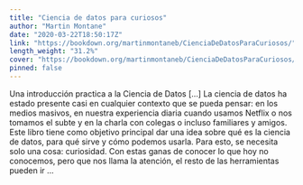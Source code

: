 ```yaml
---
title: "Ciencia de datos para curiosos"
author: "Martin Montane"
date: "2020-03-22T18:50:17Z"
link: "https://bookdown.org/martinmontaneb/CienciaDeDatosParaCuriosos/"
length_weight: "31.2%"
cover: "https://bookdown.org/martinmontaneb/CienciaDeDatosParaCuriosos/Figuras/GatoCurioso.png"
pinned: false
---
```


Una introducción practica a la Ciencia de Datos [...] La ciencia de datos ha estado presente casi en cualquier contexto que se pueda pensar: en los medios masivos, en nuestra experiencia diaria cuando usamos Netflix o nos tomamos el subte y en la charla con colegas o incluso familiares y amigos. Este libro tiene como objetivo principal dar una idea sobre qué es la ciencia de datos, para qué sirve y cómo podemos usarla. Para esto, se necesita solo una cosa: curiosidad. Con estas ganas de conocer lo que hoy no conocemos, pero que nos llama la atención, el resto de las herramientas pueden ir ...
